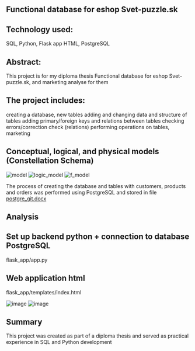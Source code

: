 Functional database for eshop Svet-puzzle.sk
------------------------------------------

Technology used:
--------------------------------------------
SQL, Python, Flask app HTML, PostgreSQL 

Abstract:
-------------------------------------------
This project is for my diploma thesis Functional database for eshop Svet-puzzle.sk, and marketing analyse for them 

The project includes:
-----------------------------------------------------------------------------------------------------------------------
creating a database, new tables
adding and changing data and structure of tables
adding primary/foreign keys and relations between tables
checking errors/correction check (relations)
performing operations on tables, marketing

 Conceptual, logical, and physical models (Constellation Schema)
----------------------------------------------------------------------------------------------------------------------------------------------------------------
![model](https://github.com/user-attachments/assets/499b3d95-37b2-40c3-8004-cafdcf43c001)
![logic_model](https://github.com/user-attachments/assets/c5994ee0-49fe-4f52-baed-a4b7ddd66308)
![f_model](https://github.com/user-attachments/assets/870ad322-60e5-42e5-a004-c172af25c031)

The process of creating the database and tables with customers, products and orders was performed using PostgreSQL and stored in file 
[postgre_git.docx](https://github.com/user-attachments/files/19274187/postgre_git.docx)

Analysis
-------------------------------------------------------------------------------------------------


Set up backend python + connection to database PostgreSQL
-------------------------------------------------------------
flask_app/app.py

Web application html
------------------------------
flask_app/templates/index.html


![image](https://github.com/user-attachments/assets/1debcb99-6990-4283-bc4e-d2289e950d11)
![image](https://github.com/user-attachments/assets/681f86d2-ea4e-4e63-a18b-4d7646a1379a)

Summary
--------------------
This project was created as part of a diploma thesis and served as practical experience in SQL and Python development











